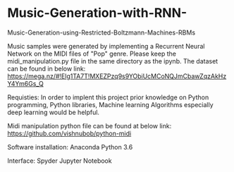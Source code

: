 # Music-Generation-with-RNN-

Music-Generation-using-Restricted-Boltzmann-Machines-RBMs

Music samples were generated by implementing a Recurrent Neural Network on the MIDI files of "Pop" genre. 
Please keep the midi_manipulation.py file in the same directory as the ipynb.
The dataset can be found in below link:
https://mega.nz/#!Elg1TA7T!MXEZPzq9s9YObiUcMCoNQJmCbawZqzAkHzY4Ym6Gs_Q

Requisties:
 In order to implent this project prior knowledge on Python programming, Python libraries, Machine learning Algorithms especially deep learning 
 would be helpful.
 
 Midi manipulation python file can be found at below link:
 https://github.com/vishnubob/python-midi
 
 Software installation:
 Anaconda  Python 3.6 
 
 Interface:
 Spyder
 Jupyter Notebook
 
 
 

 
 
 
